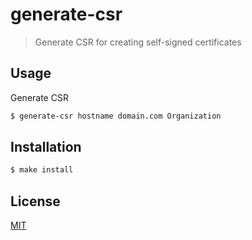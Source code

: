 # generate-csr
> Generate CSR for creating self-signed certificates

## Usage
Generate CSR
```sh
$ generate-csr hostname domain.com Organization
```

## Installation
```sh
$ make install
```

## License
[MIT](./LICENSE)
